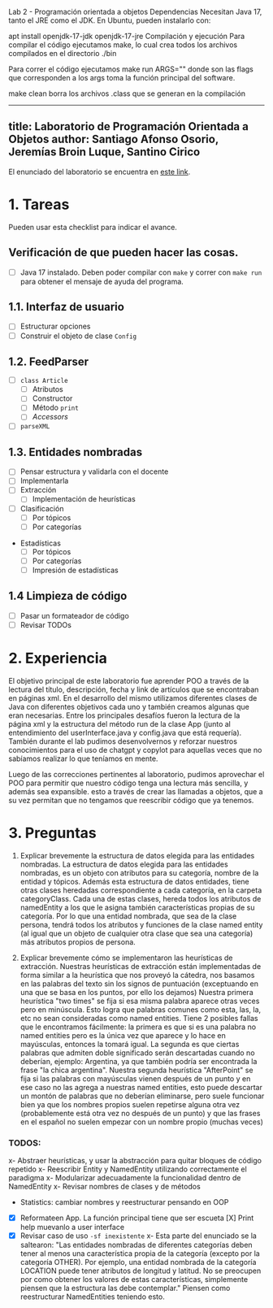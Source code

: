 Lab 2 - Programación orientada a objetos
Dependencias
Necesitan Java 17, tanto el JRE como el JDK. En Ubuntu, pueden instalarlo con:

apt install openjdk-17-jdk openjdk-17-jre
Compilación y ejecución
Para compilar el código ejecutamos make, lo cual crea todos los archivos compilados en el directorio ./bin

Para correr el código ejecutamos make run ARGS="<flags>" donde son las flags que corresponden a los args toma la función principal del software.

make clean borra los archivos .class que se generan en la compilación

---
title: Laboratorio de Programación Orientada a Objetos
author: Santiago Afonso Osorio, Jeremías Broin Luque, Santino Cirico
---

El enunciado del laboratorio se encuentra en [este link](https://docs.google.com/document/d/1wLhuEOjhdLwgZ4rlW0AftgKD4QIPPx37Dzs--P1gIU4/edit#heading=h.xe9t6iq9fo58).

# 1. Tareas
Pueden usar esta checklist para indicar el avance.

## Verificación de que pueden hacer las cosas.
- [ ] Java 17 instalado. Deben poder compilar con `make` y correr con `make run` para obtener el mensaje de ayuda del programa.

## 1.1. Interfaz de usuario
- [ ] Estructurar opciones
- [ ] Construir el objeto de clase `Config`

## 1.2. FeedParser
- [ ] `class Article`
    - [ ] Atributos
    - [ ] Constructor
    - [ ] Método `print`
    - [ ] _Accessors_
- [ ] `parseXML`

## 1.3. Entidades nombradas
- [ ] Pensar estructura y validarla con el docente
- [ ] Implementarla
- [ ] Extracción
    - [ ] Implementación de heurísticas
- [ ] Clasificación
    - [ ] Por tópicos
    - [ ] Por categorías
- Estadísticas
    - [ ] Por tópicos
    - [ ] Por categorías
    - [ ] Impresión de estadísticas

## 1.4 Limpieza de código
- [ ] Pasar un formateador de código
- [ ] Revisar TODOs

# 2. Experiencia
El objetivo principal de este laboratorio fue aprender POO a través de la lectura del título, descripción, fecha y link de artículos que se encontraban en páginas xml.
En el desarrollo del mismo utilizamos diferentes clases de Java con diferentes objetivos cada uno y también creamos algunas que eran necesarias.
Entre los principales desafíos fueron la lectura de la página xml y la estructura del método run de la clase App (junto al entendimiento del userInterface.java y config.java que está requería).
También durante el lab pudimos desenvolvernos y reforzar nuestros conocimientos para el uso de chatgpt y copylot para aquellas veces que no sabíamos realizar lo que teníamos en mente.

Luego de las correcciones pertinentes al laboratorio, pudimos aprovechar el POO para permitir que nuestro código tenga una lectura más sencilla, y además sea expansible. esto a través de crear las llamadas a objetos, que a su vez permitan que no tengamos que reescribir código que ya tenemos.

# 3. Preguntas
1. Explicar brevemente la estructura de datos elegida para las entidades nombradas.
La estructura de datos elegida para las entidades nombradas, es un objeto con atributos para su categoría, nombre de la entidad y tópicos. Además esta estructura de datos entidades, tiene otras clases heredadas correspondiente a cada categoría, en la carpeta categoryClass. Cada una de estas clases, hereda todos los atributos de namedEntity a los que le asigna también características propias de su categoría. Por lo que una entidad nombrada, que sea de la clase persona, tendrá todos los atributos y funciones de la clase named entity (al igual que un objeto de cualquier otra clase que sea una categoría) más atributos propios de persona.


2. Explicar brevemente cómo se implementaron las heurísticas de extracción.
Nuestras heurísticas de extracción están implementadas de forma similar a la heurística que nos proveyó la cátedra, nos basamos en las palabras del texto sin los signos de puntuación (exceptuando en una que se basa en los puntos, por ello los dejamos)
Nuestra primera heurística "two times" se fija si esa misma palabra aparece otras veces pero en minúscula. Esto logra que palabras comunes como esta, las, la, etc no sean consideradas como named entities. Tiene 2 posibles fallas que le encontramos fácilmente: la primera es que si es una palabra no named entities pero es la única vez que aparece y lo hace en mayúsculas, entonces la tomará igual. La segunda es que ciertas palabras que admiten doble significado serán descartadas cuando no deberían, ejemplo: Argentina, ya que también podría ser encontrada la frase "la chica argentina".
Nuestra segunda heurística "AfterPoint" se fija si las palabras con mayúsculas vienen después de un punto y en ese caso no las agrega a nuestras named entities, esto puede descartar un montón de palabras que no deberían eliminarse, pero suele funcionar bien ya que los nombres propios suelen repetirse alguna otra vez (probablemente está otra vez no después de un punto) y que las frases en el español no suelen empezar con un nombre propio (muchas veces)


### TODOS:
x- Abstraer heurísticas, y usar la abstracción para quitar bloques de código repetido
x- Reescribir Entity y NamedEntity utilizando correctamente el paradigma
x- Modularizar adecuadamente la funcionalidad dentro de NamedEntity
x- Revisar nombres de clases y de métodos
- Statistics: cambiar nombres y reestructurar pensando en OOP
-[X] Reformateen App. La función principal tiene que ser escueta
[X] Print help muevanlo a user interface
-[X] Revisar caso de uso `-sf inexistente`
x- Esta parte del enunciado se la saltearon: "Las entidades nombradas de diferentes categorías deben tener al menos una característica propia de la categoría (excepto por la categoría OTHER). Por ejemplo, una entidad nombrada de la categoría LOCATION puede tener atributos de longitud y latitud. No se preocupen por como obtener los valores de estas características, simplemente piensen que la estructura las debe contemplar." Piensen como reestructurar NamedEntities teniendo esto.
